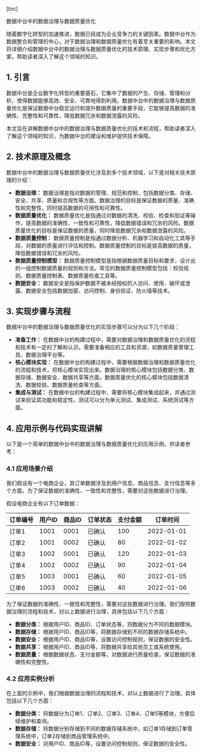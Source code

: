 
[toc]                    
                
                
数据中台中的数据治理与数据质量优化

随着数字化转型的加速推进，数据已经成为企业竞争力的关键因素。数据中台作为数据整合和管理的中心，对于数据治理和数据质量优化有着至关重要的影响。本文将详细介绍数据中台中的数据治理与数据质量优化的技术原理、实现步骤和优化方案，帮助读者深入了解这个领域的知识。

## 1. 引言

数据中台是企业数字化转型的重要基石，它集中了数据的产生、存储、管理和分析，使得数据能够高效、安全、可靠地得到利用。数据中台中的数据治理与数据质量优化是保证数据中台稳定运行和提升数据质量的重要手段，它能够提高数据的准确性、完整性和可靠性，降低数据冗余和数据泄露的风险。

本文旨在讲解数据中台中的数据治理与数据质量优化的技术和流程，帮助读者深入了解这个领域的知识，为数据中台的建设和维护提供技术保障。

## 2. 技术原理及概念

数据中台中的数据治理与数据质量优化涉及到多个技术领域，以下是对相关技术原理的介绍：

- **数据治理：** 数据治理是指对数据的管理、规范和控制，包括数据分类、存储、安全、共享、质量和合规性等方面。数据治理的目标是保证数据的质量、准确性和完整性，同时提高数据的可用性和可靠性。
- **数据质量优化：** 数据质量优化是指通过对数据的清洗、校验、检查和验证等操作，提高数据的准确性、一致性和可靠性，降低数据错误和冗余的风险。数据质量优化的目标是保证数据的质量，同时降低数据冗余和数据泄露的风险。
- **数据质量控制：** 数据质量控制是指通过数据分析、机器学习和自动化工具等手段，对数据的质量进行评估和控制。数据质量控制的目标是提高数据的质量，降低数据错误和冗余的风险。
- **数据质量控制模型：** 数据质量控制模型是指根据数据质量目标和要求，设计出的一组控制数据质量的规则和方法。常见的数据质量控制模型包括：校验规则、数据质量控制表、数据质量检查工具等。
- **数据安全：** 数据安全是指保护数据不被未经授权的人访问、使用、破坏或泄露。数据安全包括数据加密、访问控制、身份验证、防火墙等技术。

## 3. 实现步骤与流程

数据中台中的数据治理与数据质量优化的实现步骤可以分为以下几个阶段：

- **准备工作：** 在数据中台的构建过程中，需要对数据治理和数据质量优化的流程和技术有一定的了解和认识。需要准备相应的工具和资源，如数据质量管理工具、数据治理平台等。
- **核心模块实现：** 在数据中台的构建过程中，需要根据数据治理和数据质量优化的流程和技术，将核心模块实现出来。数据治理的核心模块包括数据分类、数据存储、数据安全、数据共享等方面，数据质量优化的核心模块包括数据清洗、数据校验、数据质量检查等方面。
- **集成与测试：** 在数据中台的构建过程中，需要将核心模块集成起来，并通过测试来验证其功能和稳定性。测试可以分为单元测试、集成测试、系统测试等方面。

## 4. 应用示例与代码实现讲解

以下是一个简单的数据中台中的数据治理与数据质量优化的应用示例，供读者参考：

### 4.1 应用场景介绍

我们假设有一个电商企业，其订单数据涉及到用户信息、商品信息、支付信息等多个方面。为了保证数据的准确性、一致性和完整性，需要对这些数据进行治理。

假设电商企业有以下订单数据：

| 订单编号 | 用户ID | 商品ID | 订单状态 | 支付金额 | 订单时间 |
| --- | --- | --- | --- | --- | --- |
| 订单1 | 1001 | 0001 | 已确认 | 100 | 2022-01-01 |
| 订单2 | 1001 | 0002 | 已确认 | 80 | 2022-01-02 |
| 订单3 | 1002 | 0001 | 已确认 | 120 | 2022-01-03 |
| 订单4 | 1002 | 0002 | 已确认 | 90 | 2022-01-04 |
| 订单5 | 1003 | 0001 | 已确认 | 60 | 2022-01-05 |
| 订单6 | 1003 | 0002 | 已确认 | 40 | 2022-01-06 |

为了保证数据的准确性、一致性和完整性，需要对这些数据进行治理。我们按照数据治理的流程和技术，对以上数据进行治理，具体包括以下几个方面：

- **数据分类：** 根据用户ID、商品ID、订单状态等，将数据分为不同的数据模块。
- **数据存储：** 根据用户ID、商品ID等，将数据存储到不同的数据存储系统中。
- **数据安全：** 根据用户ID、商品ID等，设置访问控制规则，保证数据的安全性。
- **数据共享：** 根据用户ID、商品ID等，将数据共享给其他员工或系统使用。
- **数据质量：** 根据数据状态、支付金额等，对数据进行质量检查，保证数据的准确性和完整性。

### 4.2 应用实例分析

在上面的示例中，我们根据数据治理的流程和技术，对以上数据进行了治理。具体包括以下几个方面：

- **数据分类：** 将数据分为订单1、订单2、订单3、订单4、订单5等模块，方便后续维护和查询。
- **数据存储：** 将数据分别存储到不同的数据存储系统中，如订单1存储到订单管理系统中，订单2存储到商品管理系统中。
- **数据安全：** 对用户ID、商品ID等，设置访问控制规则，保证数据的安全性。

